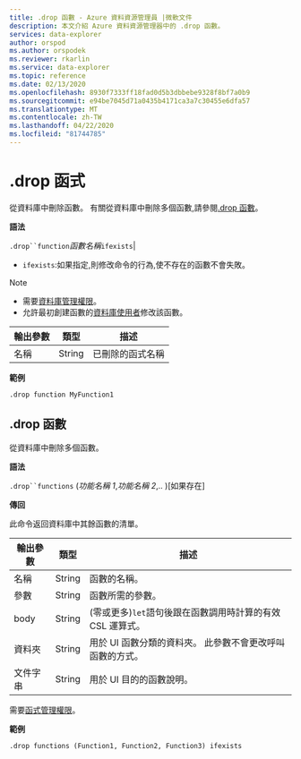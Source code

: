 ```yaml
---
title: .drop 函數 - Azure 資料資源管理員 |微軟文件
description: 本文介紹 Azure 資料資源管理器中的 .drop 函數。
services: data-explorer
author: orspod
ms.author: orspodek
ms.reviewer: rkarlin
ms.service: data-explorer
ms.topic: reference
ms.date: 02/13/2020
ms.openlocfilehash: 8930f7333ff18fad0d5b3dbbebe9328f8bf7a0b9
ms.sourcegitcommit: e94be7045d71a0435b4171ca3a7c30455e6dfa57
ms.translationtype: MT
ms.contentlocale: zh-TW
ms.lasthandoff: 04/22/2020
ms.locfileid: "81744785"
---
```

# <a name="drop-function"></a>.drop 函式

從資料庫中刪除函數。
有關從資料庫中刪除多個函數,請參閱[.drop 函數](#drop-functions)。

**語法**

`.drop``function`*函數名稱*`ifexists`|

* `ifexists`:如果指定,則修改命令的行為,使不存在的函數不會失敗。

> [!NOTE]
> * 需要[資料庫管理權限](../management/access-control/role-based-authorization.md)。
> * 允許最初創建函數的[資料庫使用者](../management/access-control/role-based-authorization.md)修改該函數。  
    
|輸出參數 |類型 |描述
|---|---|--- 
|名稱  |String |已刪除的函式名稱
 
**範例** 

```kusto
.drop function MyFunction1
```

## <a name="drop-functions"></a>.drop 函數

從資料庫中刪除多個函數。

**語法**

`.drop``functions` (*功能名稱 1*,*功能名稱 2*,.. )[如果存在]

**傳回**

此命令返回資料庫中其餘函數的清單。

|輸出參數 |類型 |描述
|---|---|--- 
|名稱  |String |函數的名稱。 
|參數  |String |函數所需的參數。
|body  |String |(零或更多)`let`語句後跟在函數調用時計算的有效 CSL 運算式。
|資料夾|String|用於 UI 函數分類的資料夾。 此參數不會更改呼叫函數的方式。
|文件字串|String|用於 UI 目的的函數說明。

需要[函式管理權限](../management/access-control/role-based-authorization.md)。

**範例** 
 
```kusto
.drop functions (Function1, Function2, Function3) ifexists
```
